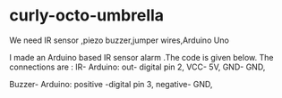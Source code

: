 # curly-octo-umbrella
We need IR sensor ,piezo buzzer,jumper wires,Arduino Uno


I made an Arduino based IR sensor alarm .The code is given below.
The connections are :
IR- Arduino:
out- digital pin 2,
VCC- 5V,
GND- GND,


Buzzer- Arduino:
positive -digital pin 3,
negative- GND,



